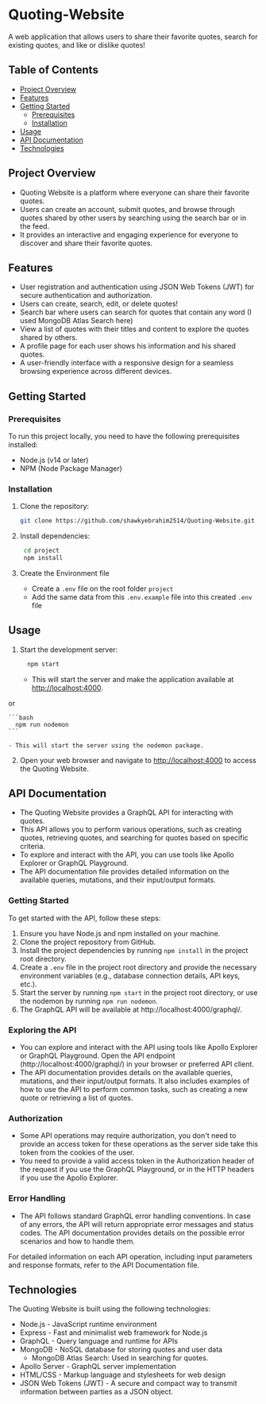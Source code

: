 # Quoting-Website

A web application that allows users to share their favorite quotes, search for existing quotes, and like or dislike quotes!

## Table of Contents

- [Project Overview](#project-overview)
- [Features](#features)
- [Getting Started](#getting-started)
  - [Prerequisites](#prerequisites)
  - [Installation](#installation)
- [Usage](#usage)
- [API Documentation](#api-documentation)
- [Technologies](#technologies)

## Project Overview

- Quoting Website is a platform where everyone can share their favorite quotes.
- Users can create an account, submit quotes, and browse through quotes shared by other users by searching using the search bar or in the feed.
- It provides an interactive and engaging experience for everyone to discover and share their favorite quotes.

## Features

- User registration and authentication using JSON Web Tokens (JWT) for secure authentication and authorization.
- Users can create, search, edit, or delete quotes!
- Search bar where users can search for quotes that contain any word (I used MongoDB Atlas Search here)
- View a list of quotes with their titles and content to explore the quotes shared by others.
- A profile page for each user shows his information and his shared quotes.
- A user-friendly interface with a responsive design for a seamless browsing experience across different devices.

## Getting Started

### Prerequisites

To run this project locally, you need to have the following prerequisites installed:

- Node.js (v14 or later)
- NPM (Node Package Manager)

### Installation

1. Clone the repository:

   ```bash
   git clone https://github.com/shawkyebrahim2514/Quoting-Website.git
   ```

2. Install dependencies:

   ```bash
    cd project
    npm install
   ```

3. Create the Environment file
    - Create a `.env` file on the root folder `project`
    - Add the same data from this `.env.example` file into this created `.env` file

## Usage

1. Start the development server:

   ```bash
     npm start
   ```

    - This will start the server and make the application available at <http://localhost:4000>.
  
  or

    ```bash
      npm run nodemon
    ```

    - This will start the server using the nodemon package.

2. Open your web browser and navigate to <http://localhost:4000> to access the Quoting Website.

## API Documentation

- The Quoting Website provides a GraphQL API for interacting with quotes.
- This API allows you to perform various operations, such as creating quotes, retrieving quotes, and searching for quotes based on specific criteria.
- To explore and interact with the API, you can use tools like Apollo Explorer or GraphQL Playground.
- The API documentation file provides detailed information on the available queries, mutations, and their input/output formats.

### Getting Started

To get started with the API, follow these steps:

1. Ensure you have Node.js and npm installed on your machine.
2. Clone the project repository from GitHub.
3. Install the project dependencies by running `npm install` in the project root directory.
4. Create a `.env` file in the project root directory and provide the necessary environment variables (e.g., database connection details, API keys, etc.).
5. Start the server by running `npm start` in the project root directory, or use the nodemon by running `npm run nodemon`.
6. The GraphQL API will be available at http://localhost:4000/graphql/.

### Exploring the API

- You can explore and interact with the API using tools like Apollo Explorer or GraphQL Playground. Open the API endpoint (http://localhost:4000/graphql/) in your browser or preferred API client.
- The API documentation provides details on the available queries, mutations, and their input/output formats. It also includes examples of how to use the API to perform common tasks, such as creating a new quote or retrieving a list of quotes.

### Authorization

- Some API operations may require authorization, you don't need to provide an access token for these operations as the server side take this token from the cookies of the user.
- You need to provide a valid access token in the Authorization header of the request if you use the GraphQL Playground, or in the HTTP headers if you use the Apollo Explorer.

### Error Handling

- The API follows standard GraphQL error handling conventions. In case of any errors, the API will return appropriate error messages and status codes. The API documentation provides details on the possible error scenarios and how to handle them.

For detailed information on each API operation, including input parameters and response formats, refer to the API Documentation file.

## Technologies

The Quoting Website is built using the following technologies:

- Node.js - JavaScript runtime environment
- Express - Fast and minimalist web framework for Node.js
- GraphQL - Query language and runtime for APIs
- MongoDB - NoSQL database for storing quotes and user data
    - MongoDB Atlas Search: Used in searching for quotes.
- Apollo Server - GraphQL server implementation
- HTML/CSS - Markup language and stylesheets for web design
- JSON Web Tokens (JWT) - A secure and compact way to transmit information between parties as a JSON object.
